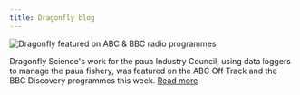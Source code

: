 ```yaml
---
title: Dragonfly blog
---
```


![Dragonfly featured on ABC & BBC radio programmes](/posts/2014-02-14-dragonfly-featured-ABC-and-BBC/sounds-image.jpg)

Dragonfly Science's work for the paua Industry Council, using data loggers to manage the paua fishery,
was featured on the ABC Off Track and the BBC Discovery programmes this week.
[Read more](/posts/2014-02-14-dragonfly-featured-ABC-and-BBC.html)

